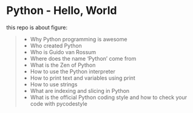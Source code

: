 # Python - Hello, World

this repo is about figure:

> - Why Python programming is awesome
> - Who created Python
> - Who is Guido van Rossum
> - Where does the name ‘Python’ come from
> - What is the Zen of Python
> - How to use the Python interpreter
> - How to print text and variables using print
> - How to use strings
> - What are indexing and slicing in Python
> - What is the official Python coding style and how to check your code with pycodestyle


